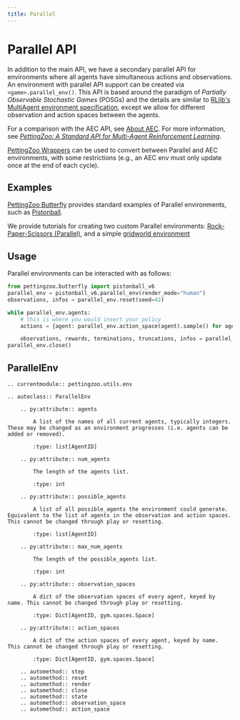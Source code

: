 ```yaml
---
title: Parallel
---
```



# Parallel API

In addition to the main API, we have a secondary parallel API for environments where all agents have simultaneous actions and observations. An environment with parallel API support can be created via `<game>.parallel_env()`. This API is based around the paradigm of *Partially Observable Stochastic Games* (POSGs) and the details are similar to [RLlib's MultiAgent environment specification](https://docs.ray.io/en/latest/rllib-env.html#multi-agent-and-hierarchical), except we allow for different observation and action spaces between the agents.

For a comparison with the AEC API, see [About AEC](https://pettingzoo.farama.org/api/aec/#about-aec). For more information, see [*PettingZoo: A Standard API for Multi-Agent Reinforcement Learning*](https://arxiv.org/pdf/2009.14471.pdf).

[PettingZoo Wrappers](/api/wrappers/pz_wrappers/) can be used to convert between Parallel and AEC environments, with some restrictions (e.g., an AEC env must only update once at the end of each cycle).

## Examples

[PettingZoo Butterfly](/environments/butterfly/) provides standard examples of Parallel environments, such as [Pistonball](/environments/butterfly/pistonball).

We provide tutorials for creating two custom Parallel environments: [Rock-Paper-Scissors (Parallel)](https://pettingzoo.farama.org/content/environment_creation/#example-custom-parallel-environment), and a simple [gridworld environment](/tutorials/environmentcreation/2-environment-logic/)

## Usage

Parallel environments can be interacted with as follows:

``` python
from pettingzoo.butterfly import pistonball_v6
parallel_env = pistonball_v6.parallel_env(render_mode="human")
observations, infos = parallel_env.reset(seed=42)

while parallel_env.agents:
    # this is where you would insert your policy
    actions = {agent: parallel_env.action_space(agent).sample() for agent in parallel_env.agents}

    observations, rewards, terminations, truncations, infos = parallel_env.step(actions)
parallel_env.close()
```

## ParallelEnv

```{eval-rst}
.. currentmodule:: pettingzoo.utils.env

.. autoclass:: ParallelEnv

    .. py:attribute:: agents

        A list of the names of all current agents, typically integers. These may be changed as an environment progresses (i.e. agents can be added or removed).

        :type: list[AgentID]

    .. py:attribute:: num_agents

        The length of the agents list.

        :type: int

    .. py:attribute:: possible_agents

        A list of all possible_agents the environment could generate. Equivalent to the list of agents in the observation and action spaces. This cannot be changed through play or resetting.

        :type: list[AgentID]

    .. py:attribute:: max_num_agents

        The length of the possible_agents list.

        :type: int

    .. py:attribute:: observation_spaces

        A dict of the observation spaces of every agent, keyed by name. This cannot be changed through play or resetting.

        :type: Dict[AgentID, gym.spaces.Space]

    .. py:attribute:: action_spaces

        A dict of the action spaces of every agent, keyed by name. This cannot be changed through play or resetting.

        :type: Dict[AgentID, gym.spaces.Space]

    .. automethod:: step
    .. automethod:: reset
    .. automethod:: render
    .. automethod:: close
    .. automethod:: state
    .. automethod:: observation_space
    .. automethod:: action_space

```
